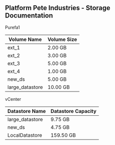 ## Platform Pete Industries - Storage Documentation

Purefa1


| Volume Name | Volume Size |
| ------------- | ------------- |
| ext_1  | 2.00 GB       |
| ext_2  | 3.00 GB       |
| ext_3  | 5.00 GB       |
| ext_4  | 1.00 GB       |
| new_ds  | 5.00 GB       |
| large_datastore  | 10.00 GB       |

vCenter

| Datastore Name | Datastore Capacity |
| -------------- | ------------------- |
| large_datastore  | 9.75 GB       |
| new_ds  | 4.75 GB       |
| LocalDatastore  | 159.50 GB       |


